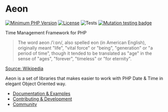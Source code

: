 # Aeon 

[![Minimum PHP Version](https://img.shields.io/badge/php-%3E%3D%207.4-8892BF.svg)](https://php.net/)
[![License](https://poser.pugx.org/aeon-php/business-hours/license)](https://packagist.org/packages/aeon-php/business-hours)
![Tests](https://github.com/aeon-php/business-hours/workflows/Tests/badge.svg?branch=1.x)
[![Mutation testing badge](https://img.shields.io/endpoint?style=flat&url=https%3A%2F%2Fbadge-api.stryker-mutator.io%2Fgithub.com%2Faeon-php%2Fbusiness-hours%2F1.x)](https://dashboard.stryker-mutator.io/reports/github.com/aeon-php/business-hours/1.x)


Time Management Framework for PHP

> The word aeon /ˈiːɒn/, also spelled eon (in American English), originally meant "life", "vital force" or "being", 
> "generation" or "a period of time", though it tended to be translated as "age" in the sense of "ages", "forever", 
> "timeless" or "for eternity".

[Source: Wikipedia](https://en.wikipedia.org/wiki/Aeon) 

Aeon is a set of libraries that makes easier to work with PHP Date & Time in elegant Object Oriented way.

* [Documentation & Examples](https://aeon-php.org/docs/business-hours/)
* [Contributing & Development](https://github.com/aeon-php/.github/blob/master/CONTRIBUTING.md)
* [Community](https://github.com/orgs/aeon-php/discussions)
